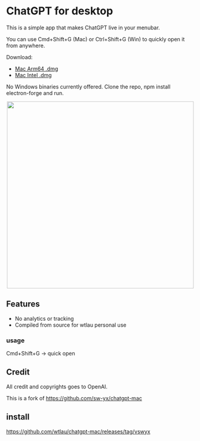 # ChatGPT for desktop

This is a simple app that makes ChatGPT live in your menubar.

You can use Cmd+Shift+G (Mac) or Ctrl+Shift+G (Win) to quickly open it from anywhere.

Download:

- [Mac Arm64 .dmg](https://github.com/vincelwt/chatgpt-mac/releases/download/v0.0.5/ChatGPT-0.0.5-arm64.dmg)
- [Mac Intel .dmg](https://github.com/vincelwt/chatgpt-mac/releases/download/v0.0.5/ChatGPT-0.0.5-x64.dmg)

No Windows binaries currently offered. Clone the repo, npm install electron-forge and run.

<p align="center">
  <img src="./images/screenshot.jpeg" width="500">
</p>

## Features

- No analytics or tracking
- Compiled from source for wtlau personal use

### usage

Cmd+Shift+G -> quick open

## Credit

All credit and copyrights goes to OpenAI.

This is a fork of <https://github.com/sw-yx/chatgpt-mac>

## install

<https://github.com/wtlau/chatgpt-mac/releases/tag/vswyx>
